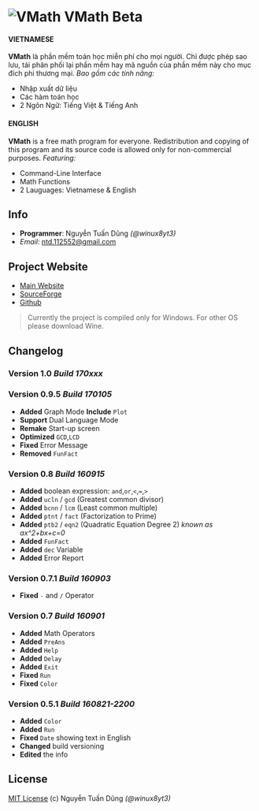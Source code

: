 ![VMath](/logo.ico) VMath Beta
==============================

#### VIETNAMESE
**VMath** là phần mềm toán học miễn phí cho mọi người.
Chỉ được phép sao lưu, tái phân phối lại phần mềm hay mã nguồn của phần mềm này cho mục đích phi thương mại.
*Bao gồm các tính năng:*
- Nhập xuất dữ liệu
- Các hàm toán học
- 2 Ngôn Ngữ: Tiếng Việt & Tiếng Anh

#### ENGLISH
**VMath** is a free math program for everyone.
Redistribution and copying of this program and its source code is allowed only for non-commercial purposes.
*Featuring:*
- Command-Line Interface
- Math Functions
- 2 Lauguages: Vietnamese & English

## Info

- **Programmer**: Nguyễn Tuấn Dũng *(@winux8yt3)*
- *Email*: ntd.112552@gmail.com

## Project Website

- [Main Website](https://winux8yt3.github.io/vmath)
- [SourceForge](https://bit.ly/vmath-xplorer)
- [Github](https://bit.ly/vmath-source)

> Currently the project is compiled only for Windows. For other OS please download Wine.

## Changelog

### Version 1.0 *Build 170xxx*

### Version 0.9.5 *Build 170105*
- **Added** Graph Mode **Include** `Plot`
- **Support** Dual Language Mode
- **Remake** Start-up screen
- **Optimized** `GCD`,`LCD`
- **Fixed** Error Message
- **Removed** `FunFact`

### Version 0.8 *Build 160915*

- **Added** boolean expression: `and`,`or`,`<`,`=`,`>`
- **Added** `ucln` / `gcd` (Greatest common divisor)
- **Added** `bcnn` / `lcm` (Least common multiple)
- **Added** `ptnt` / `fact` (Factorization to Prime)
- **Added** `ptb2` / `eqn2` (Quadratic Equation Degree 2) *known as ax^2+bx+c=0*
- **Added** `FunFact`
- **Added** `dec` Variable
- **Added** Error Report

### Version 0.7.1 *Build 160903*

- **Fixed** `-` and `/` Operator

### Version 0.7 *Build 160901*

- **Added** Math Operators
- **Added** `PreAns`
- **Added** `Help`
- **Added** `Delay`
- **Added** `Exit`
- **Fixed** `Run`
- **Fixed** `Color`

### Version 0.5.1 *Build 160821-2200*

- **Added** `Color`
- **Added** `Run`
- **Fixed** `Date` showing text in English
- **Changed** build versioning
- **Edited** the info

## License
[MIT License](/LICENSE) (c) Nguyễn Tuấn Dũng *(@winux8yt3)*

